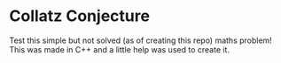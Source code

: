 # Collatz Conjecture
Test this simple but not solved (as of creating this repo) maths problem! This was made in C++ and a little help was used to create it.
